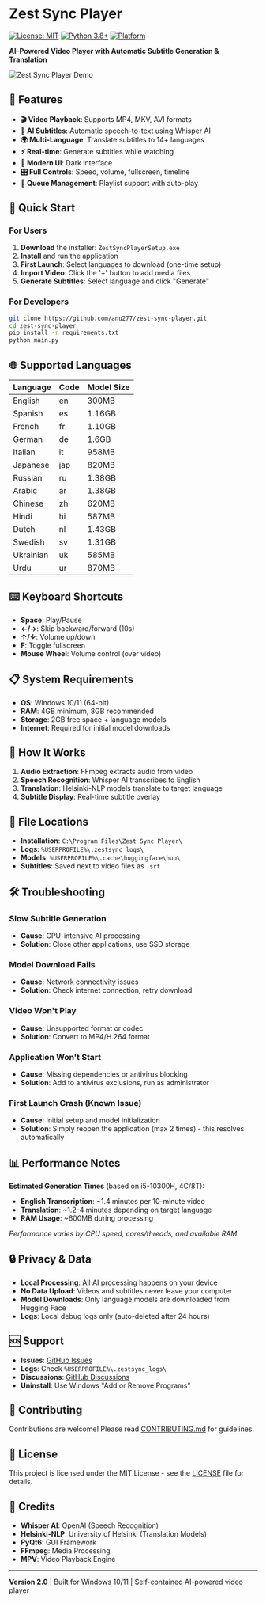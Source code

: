 # Zest Sync Player

[![License: MIT](https://img.shields.io/badge/License-MIT-yellow.svg)](https://opensource.org/licenses/MIT)
[![Python 3.8+](https://img.shields.io/badge/python-3.8+-blue.svg)](https://www.python.org/downloads/)
[![Platform](https://img.shields.io/badge/platform-Windows-lightgrey.svg)](https://www.microsoft.com/windows/)

**AI-Powered Video Player with Automatic Subtitle Generation & Translation**

![Zest Sync Player Demo](https://raw.githubusercontent.com/anu277/zest-sync-player/icon.ico)

## 🎯 Features

- **🎬 Video Playback**: Supports MP4, MKV, AVI formats
- **🤖 AI Subtitles**: Automatic speech-to-text using Whisper AI
- **🌍 Multi-Language**: Translate subtitles to 14+ languages
- **⚡ Real-time**: Generate subtitles while watching
- **📱 Modern UI**: Dark interface
- **🎛️ Full Controls**: Speed, volume, fullscreen, timeline
- **📂 Queue Management**: Playlist support with auto-play

## 🚀 Quick Start

### For Users
1. **Download** the installer: `ZestSyncPlayerSetup.exe`
2. **Install** and run the application
3. **First Launch**: Select languages to download (one-time setup)
4. **Import Video**: Click the '+' button to add media files
5. **Generate Subtitles**: Select language and click "Generate"

### For Developers
```bash
git clone https://github.com/anu277/zest-sync-player.git
cd zest-sync-player
pip install -r requirements.txt
python main.py
```

## 🌐 Supported Languages

| Language | Code | Model Size |
|----------|------|------------|
| English | en | 300MB |
| Spanish | es | 1.16GB |
| French | fr | 1.10GB |
| German | de | 1.6GB |
| Italian | it | 958MB |
| Japanese | jap | 820MB |
| Russian | ru | 1.38GB |
| Arabic | ar | 1.38GB |
| Chinese | zh | 620MB |
| Hindi | hi | 587MB |
| Dutch | nl | 1.43GB |
| Swedish | sv | 1.31GB |
| Ukrainian | uk | 585MB |
| Urdu | ur | 870MB |

## ⌨️ Keyboard Shortcuts

- **Space**: Play/Pause
- **←/→**: Skip backward/forward (10s)
- **↑/↓**: Volume up/down
- **F**: Toggle fullscreen
- **Mouse Wheel**: Volume control (over video)

## 📋 System Requirements

- **OS**: Windows 10/11 (64-bit)
- **RAM**: 4GB minimum, 8GB recommended
- **Storage**: 2GB free space + language models
- **Internet**: Required for initial model downloads

## 🔧 How It Works

1. **Audio Extraction**: FFmpeg extracts audio from video
2. **Speech Recognition**: Whisper AI transcribes to English
3. **Translation**: Helsinki-NLP models translate to target language
4. **Subtitle Display**: Real-time subtitle overlay

## 📁 File Locations

- **Installation**: `C:\Program Files\Zest Sync Player\`
- **Logs**: `%USERPROFILE%\.zestsync_logs\`
- **Models**: `%USERPROFILE%\.cache\huggingface\hub\`
- **Subtitles**: Saved next to video files as `.srt`

## 🛠️ Troubleshooting

### Slow Subtitle Generation
- **Cause**: CPU-intensive AI processing
- **Solution**: Close other applications, use SSD storage

### Model Download Fails
- **Cause**: Network connectivity issues
- **Solution**: Check internet connection, retry download

### Video Won't Play
- **Cause**: Unsupported format or codec
- **Solution**: Convert to MP4/H.264 format

### Application Won't Start
- **Cause**: Missing dependencies or antivirus blocking
- **Solution**: Add to antivirus exclusions, run as administrator

### First Launch Crash (Known Issue)
- **Cause**: Initial setup and model initialization
- **Solution**: Simply reopen the application (max 2 times) - this resolves automatically

## 📊 Performance Notes

**Estimated Generation Times** (based on i5-10300H, 4C/8T):
- **English Transcription**: ~1.4 minutes per 10-minute video
- **Translation**: ~1.2-4 minutes depending on target language
- **RAM Usage**: ~600MB during processing

*Performance varies by CPU speed, cores/threads, and available RAM.*

## 🔒 Privacy & Data

- **Local Processing**: All AI processing happens on your device
- **No Data Upload**: Videos and subtitles never leave your computer
- **Model Downloads**: Only language models are downloaded from Hugging Face
- **Logs**: Local debug logs only (auto-deleted after 24 hours)

## 🆘 Support

- **Issues**: [GitHub Issues](https://github.com/anu277/zest-sync-player/issues)
- **Logs**: Check `%USERPROFILE%\.zestsync_logs\`
- **Discussions**: [GitHub Discussions](https://github.com/anu277/zest-sync-player/discussions)
- **Uninstall**: Use Windows "Add or Remove Programs"

## 🤝 Contributing

Contributions are welcome! Please read [CONTRIBUTING.md](CONTRIBUTING.md) for guidelines.

## 📄 License

This project is licensed under the MIT License - see the [LICENSE](LICENSE) file for details.

## 🙏 Credits

- **Whisper AI**: OpenAI (Speech Recognition)
- **Helsinki-NLP**: University of Helsinki (Translation Models)
- **PyQt6**: GUI Framework
- **FFmpeg**: Media Processing
- **MPV**: Video Playback Engine

---

**Version 2.0** | Built for Windows 10/11 | Self-contained AI-powered video player